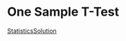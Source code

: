 # One Sample T-Test

[StatisticsSolution](https://www.statisticssolutions.com/manova-analysis-one-sample-t-test/)

